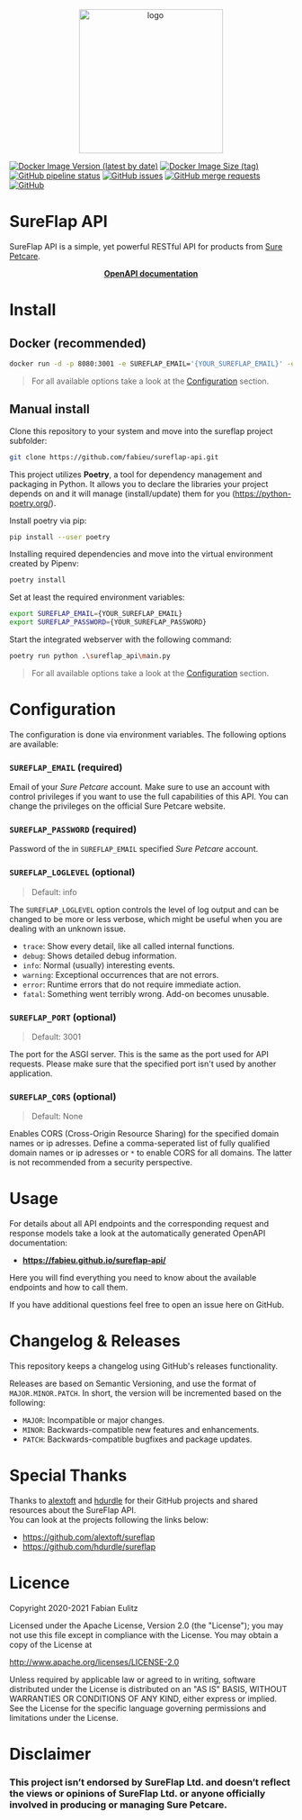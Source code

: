 <div align="center">
  <img width="256" heigth="256" src="https://raw.githubusercontent.com/fabieu/sureflap-api/main/docs/assets/logo.png" alt="logo">
</div>

[![Docker Image Version (latest by date)](https://img.shields.io/docker/v/fabieu/sureflap-api?sort=semver&style=flat-square)](https://hub.docker.com/repository/docker/fabieu/sureflap-api)
[![Docker Image Size (tag)](https://img.shields.io/docker/image-size/fabieu/sureflap-api/latest?style=flat-square)](https://hub.docker.com/repository/docker/fabieu/sureflap-api)
[![GitHub pipeline status](https://img.shields.io/github/actions/workflow/status/fabieu/sureflap-api/build.yml?style=flat-square)](https://github.com/fabieu/sureflap-api/actions)
[![GitHub issues](https://img.shields.io/github/issues-raw/fabieu/sureflap-api?style=flat-square)](https://github.com/fabieu/sureflap-api/issues)
[![GitHub merge requests](https://img.shields.io/github/issues-pr/fabieu/sureflap-api?style=flat-square)](https://github.com/fabieu/sureflap-api/pulls)
[![GitHub](https://img.shields.io/github/license/fabieu/sureflap-api?style=flat-square)](https://github.com/fabieu/sureflap-api/blob/main/LICENSE)

# SureFlap API

SureFlap API is a simple, yet powerful RESTful API for products from [Sure Petcare](https://www.surepetcare.com).

<div align="center">
  <a href="https://fabieu.github.io/sureflap-api/" target="_blank" style="font-weight: bold;">
    OpenAPI documentation
  </a>
</div>

# Install

## Docker (recommended)

```bash
docker run -d -p 8080:3001 -e SUREFLAP_EMAIL='{YOUR_SUREFLAP_EMAIL}' -e SUREFLAP_PASSWORD='{YOUR_SUREFLAP_PASSWORD}' fabieu/sureflap-api:latest
```

> For all available options take a look at the [Configuration](#configuration) section.

## Manual install

Clone this repository to your system and move into the sureflap project subfolder:

```bash
git clone https://github.com/fabieu/sureflap-api.git
```

This project utilizes **Poetry**, a tool for dependency management and packaging in Python. It allows you to declare the libraries your project depends on and it will manage (install/update) them for you (https://python-poetry.org/).

Install poetry via pip:

```bash
pip install --user poetry
```

Installing required dependencies and move into the virtual environment created by Pipenv:

```bash
poetry install
```

Set at least the required environment variables:

```bash
export SUREFLAP_EMAIL={YOUR_SUREFLAP_EMAIL}
export SUREFLAP_PASSWORD={YOUR_SUREFLAP_PASSWORD}
```

Start the integrated webserver with the following command:

```bash
poetry run python .\sureflap_api\main.py
```

> For all available options take a look at the [Configuration](#configuration) section.

# Configuration

The configuration is done via environment variables. The following options are available:

### `SUREFLAP_EMAIL` (required)

Email of your _Sure Petcare_ account. Make sure to use an account with control privileges if you want to use the full capabilities of this API. You can change the privileges on the official Sure Petcare website.

### `SUREFLAP_PASSWORD` (required)

Password of the in `SUREFLAP_EMAIL` specified _Sure Petcare_ account.

### `SUREFLAP_LOGLEVEL` (optional)

> Default: info

The `SUREFLAP_LOGLEVEL` option controls the level of log output and can be changed to be more or less verbose, which might be useful when you are dealing with an unknown issue.

- `trace`: Show every detail, like all called internal functions.
- `debug`: Shows detailed debug information.
- `info`: Normal (usually) interesting events.
- `warning`: Exceptional occurrences that are not errors.
- `error`: Runtime errors that do not require immediate action.
- `fatal`: Something went terribly wrong. Add-on becomes unusable.

### `SUREFLAP_PORT` (optional)

> Default: 3001

The port for the ASGI server. This is the same as the port used for API requests. Please make sure that the specified port isn't used by another application.

### `SUREFLAP_CORS` (optional)

> Default: None

Enables CORS (Cross-Origin Resource Sharing) for the specified domain names or ip adresses. Define a comma-seperated list of fully qualified domain names or ip adresses or `*` to enable CORS for all domains. The latter is not recommended from a security perspective.

# Usage

For details about all API endpoints and the corresponding request and response models take a look at the automatically generated OpenAPI documentation:

- **https://fabieu.github.io/sureflap-api/**

Here you will find everything you need to know about the available endpoints and how to call them.

If you have additional questions feel free to open an issue here on GitHub.

# Changelog & Releases

This repository keeps a changelog using GitHub's releases functionality.

Releases are based on Semantic Versioning, and use the format of `MAJOR.MINOR.PATCH`. In short, the version will be incremented based on the following:

- `MAJOR`: Incompatible or major changes.
- `MINOR`: Backwards-compatible new features and enhancements.
- `PATCH`: Backwards-compatible bugfixes and package updates.

# Special Thanks

Thanks to [alextoft](https://github.com/alextoft) and [hdurdle](https://github.com/hdurdle) for their GitHub projects and shared resources about the SureFlap API.  
You can look at the projects following the links below:

- https://github.com/alextoft/sureflap
- https://github.com/hdurdle/sureflap

# Licence

Copyright 2020-2021 Fabian Eulitz

Licensed under the Apache License, Version 2.0 (the "License"); you may not use this file except in compliance with the License. You may obtain a copy of the License at

http://www.apache.org/licenses/LICENSE-2.0

Unless required by applicable law or agreed to in writing, software distributed under the License is distributed on an "AS IS" BASIS, WITHOUT WARRANTIES OR CONDITIONS OF ANY KIND, either express or implied. See the License for the specific language governing permissions and limitations under the License.

# Disclaimer

### This project isn’t endorsed by SureFlap Ltd. and doesn’t reflect the views or opinions of SureFlap Ltd. or anyone officially involved in producing or managing Sure Petcare.
